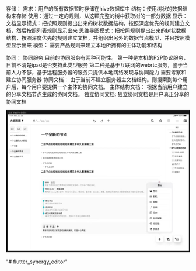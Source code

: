 存储：
    需求：用户的所有数据暂时存储在hive数据库中
    结构：使用树状的数据结构来存储
    使用：通过一定的规则，从这颗完整的树中获取树的一部分数据
显示：
    文档显示模式：把按照规则提出出来的树状数据结构，按照深度优先的规则建立文档，然后按照列表规则显示出来
    思维导图模式：把按照规则提出出来的树状数据结构，按照深度优先的规则建立文档，并组织出另外的数据节点模型，并且按照模型显示出来
模型：
    需要产品规则来建立本地所拥有的主体功能和结构

协同：
    协同服务:目前的协同服务有两种可能性。
        第一种是本机的P2P协议服务，目前不清楚ipad是否支持此类型服务
        第二种是基于互联网的webrtc服务，鉴于当前人力不够，基于远程服务器的服务只提供本地网络发现与协同能力
    需要考察和建立协同服务器
协同文档：
    由于当前不建立服务器主文档结构。则搜索到每个用户后，每个用户要提供一个主体的协同文档。
主体结构文档：
    根据当前用户建立的分享文档节点生成的协同文档。
独立协同文档:
    独立协同文档是用户真正分享的协同文档

![image text](https://github.com/zhengguo07q/flutter_synergy_editor/blob/2e8bf3b2237c4173cbfa522812403b07a393ba92/doc/2c411c82ffeea3a8f35d75fbc3ad7e7.jpg)

    
"# flutter_synergy_editor" 
